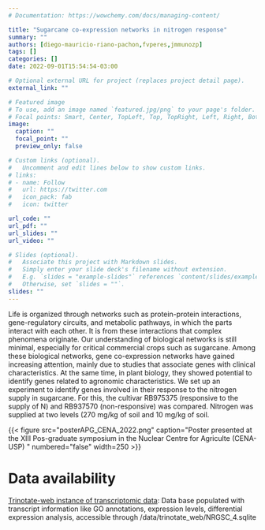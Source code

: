 ```yaml
---
# Documentation: https://wowchemy.com/docs/managing-content/

title: "Sugarcane co-expression networks in nitrogen response"
summary: ""
authors: [diego-mauricio-riano-pachon,fvperes,jmmunozp]
tags: []
categories: []
date: 2022-09-01T15:54:54-03:00

# Optional external URL for project (replaces project detail page).
external_link: ""

# Featured image
# To use, add an image named `featured.jpg/png` to your page's folder.
# Focal points: Smart, Center, TopLeft, Top, TopRight, Left, Right, BottomLeft, Bottom, BottomRight.
image:
  caption: ""
  focal_point: ""
  preview_only: false

# Custom links (optional).
#   Uncomment and edit lines below to show custom links.
# links:
# - name: Follow
#   url: https://twitter.com
#   icon_pack: fab
#   icon: twitter

url_code: ""
url_pdf: ""
url_slides: ""
url_video: ""

# Slides (optional).
#   Associate this project with Markdown slides.
#   Simply enter your slide deck's filename without extension.
#   E.g. `slides = "example-slides"` references `content/slides/example-slides.md`.
#   Otherwise, set `slides = ""`.
slides: ""
---
```


Life is organized through networks such as protein-protein interactions, gene-regulatory circuits, and metabolic pathways, in which the parts interact with each other. It is from these interactions that complex phenomena originate. Our understanding of biological networks is still minimal, especially for critical commercial crops such as sugarcane. Among these biological networks, gene co-expression networks have gained increasing attention, mainly due to studies that associate genes with clinical characteristics. At the same time, in plant biology, they showed potential to identify genes related to agronomic characteristics. We set up an experiment to identify genes involved in their response to the nitrogen supply in sugarcane. For this, the cultivar RB975375 (responsive to the supply of N) and RB937570 (non-responsive) was compared. Nitrogen was supplied at two levels (270 mg/kg of soil and 10 mg/kg of soil.

{{< figure src="posterAPG_CENA_2022.png" caption="Poster presented at the XIII Pos-graduate symposium in the Nuclear Centre for Agriculte (CENA-USP) " numbered="false" width=250 >}}

# Data availability

[Trinotate-web instance of transcriptomic data](http://200.144.245.42:8080/cgi-bin/index.cgi): Data base populated with transcript information like GO annotations, expression levels, differential expression analysis, accessible through /data/trinotate_web/NRGSC_4.sqlite
